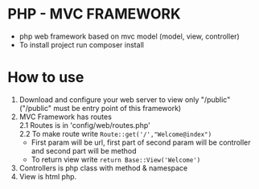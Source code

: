 # PHP - MVC FRAMEWORK
 - php web framework based on mvc model (model, view, controller)
 - To install project run composer install
# How to use
  1. Download and configure your web server to view only "/public" ("/public" must be entry point of this framework)
  2. MVC Framework has routes <br>
   2.1 Routes is in 'config/web/routes.php' <br>
   2.2 To make route write <code>Route::get('/',"Welcome@index")</code> <br>
     - First param will be url, first part of second param will be controller and second part will be method <br>
     - To return view write <code>return Base::View('Welcome')</code> <br>
  3. Controllers is php class with method & namespace <br>
  4. View is html php. <br>
